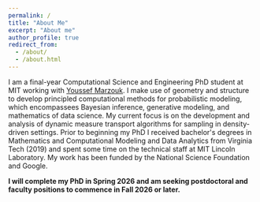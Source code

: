 ```yaml
---
permalink: /
title: "About Me"
excerpt: "About me"
author_profile: true
redirect_from: 
  - /about/
  - /about.html
---
```


I am a final-year Computational Science and Engineering PhD student at MIT working with [Youssef Marzouk](https://uqgroup.mit.edu/). I make use of geometry and structure to develop principled computational methods for probabilistic modeling, which encompassees Bayesian inference, generative modeling, and mathematics of data science. My current focus is on the development and analysis of dynamic measure transport algorithms for sampling in density-driven settings. Prior to beginning my PhD I received bachelor's degrees in Mathematics and Computational Modeling and Data Analytics from Virginia Tech (2019) and spent some time on the technical staff at MIT Lincoln Laboratory. My work has been funded by the National Science Foundation and Google. 

**I will complete my PhD in Spring 2026 and am seeking postdoctoral and faculty positions to commence in Fall 2026 or later.**

<!-- Research Interests
======
Stuff about research goes here 

Outside Activities
======
Stuff about hobbies goes here  -->

